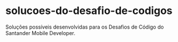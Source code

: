# solucoes-do-desafio-de-codigos
Soluções possíveis desenvolvidas para os Desafios de Código do Santander Mobile Developer.
